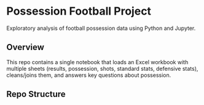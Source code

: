 # Possession Football Project

Exploratory analysis of football possession data using Python and Jupyter.

## Overview
This repo contains a single notebook that loads an Excel workbook with multiple sheets (results, possession, shots, standard stats, defensive stats), cleans/joins them, and answers key questions about possession.

## Repo Structure
